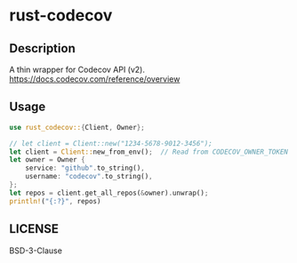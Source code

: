 # rust-codecov

## Description

A thin wrapper for Codecov API (v2).
https://docs.codecov.com/reference/overview

## Usage

```rust
use rust_codecov::{Client, Owner};

// let client = Client::new("1234-5678-9012-3456");
let client = Client::new_from_env();  // Read from CODECOV_OWNER_TOKEN
let owner = Owner {
    service: "github".to_string(),
    username: "codecov".to_string(),
};
let repos = client.get_all_repos(&owner).unwrap();
println!("{:?}", repos)
```

## LICENSE

BSD-3-Clause
